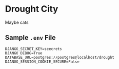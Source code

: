 # Drought City
Maybe cats


## Sample `.env` File

```
DJANGO_SECRET_KEY=seecrets
DJANGO_DEBUG=True
DATABASE_URL=postgres://postgres@localhost/drought
DJANGO_SESSION_COOKIE_SECURE=False
```
